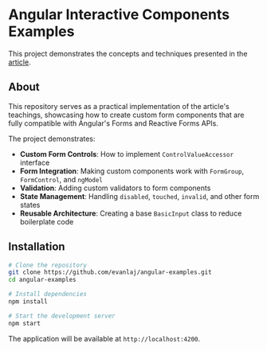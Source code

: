 # Angular Interactive Components Examples

This project demonstrates the concepts and techniques presented in the [article](ARTICLE.md).

## About

This repository serves as a practical implementation of the article's teachings, showcasing how to create custom form components that are fully compatible with Angular's Forms and Reactive Forms APIs.

The project demonstrates:

- **Custom Form Controls**: How to implement `ControlValueAccessor` interface
- **Form Integration**: Making custom components work with `FormGroup`, `FormControl`, and `ngModel`
- **Validation**: Adding custom validators to form components
- **State Management**: Handling `disabled`, `touched`, `invalid`, and other form states
- **Reusable Architecture**: Creating a base `BasicInput` class to reduce boilerplate code

## Installation

```bash
# Clone the repository
git clone https://github.com/evanlaj/angular-examples.git
cd angular-examples

# Install dependencies
npm install

# Start the development server
npm start
```

The application will be available at `http://localhost:4200`.